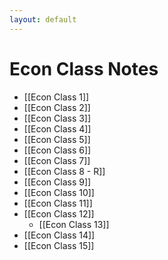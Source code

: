 ```yaml
---
layout: default
---
```


# Econ Class Notes

- [[Econ Class 1]]
- [[Econ Class 2]]
- [[Econ Class 3]]
- [[Econ Class 4]]
- [[Econ Class 5]]
- [[Econ Class 6]]
- [[Econ Class 7]]
- [[Econ Class 8 - R]]
- [[Econ Class 9]]
- [[Econ Class 10]]
- [[Econ Class 11]]
- [[Econ Class 12]]
	- [[Econ Class 13]]
- [[Econ Class 14]]
- [[Econ Class 15]]




